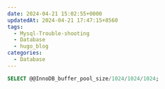 ```yaml
---
date: 2024-04-21 15:02:55+0000
updatedAt: 2024-04-21 17:47:15+8560
tags:
  - Mysql-Trouble-shooting
  - Database
  - hugo_blog
categories:
  - Database
---
```

```sql
SELECT @@InnoDB_buffer_pool_size/1024/1024/1024;
```